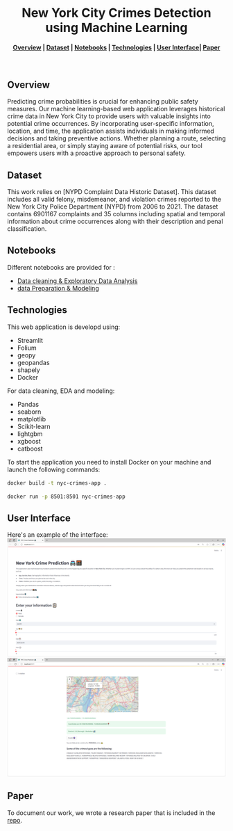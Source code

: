 <h1 align="center">
  <br>
  New York City Crimes Detection using Machine Learning

</h1>

<div align="center">
  <h4>
    <a href="#Overview">Overview</a> |
    <a href="#dataset">Dataset</a> |
    <a href="#Research">Notebooks</a> |
    <a href="#technologies">Technologies</a> |
    <a href="#User Interface">User Interface</a>|
    <a href="#paper">Paper</a>
  </h4>
</div>

<br>

## Overview

Predicting crime probabilities is crucial for enhancing public safety measures. Our machine learning-based web application leverages historical crime data in New York City to provide users with valuable insights into potential crime occurrences. By incorporating user-specific information, location, and time, the application assists individuals in making informed decisions and taking preventive actions. Whether planning a route, selecting a residential area, or simply staying aware of potential risks, our tool empowers users with a proactive approach to personal safety.

## Dataset

This work relies on [NYPD Complaint Data Historic Dataset]. This dataset includes all valid felony, misdemeanor, and violation crimes reported to the New York City Police Department (NYPD) from 2006 to 2021. The dataset contains 6901167 complaints and 35 columns including spatial and temporal information about crime occurrences along with their description and penal classification.

## Notebooks

Different notebooks are provided for :
- [Data cleaning & Exploratory Data Analysis](https://github.com/KaouechMohamed/NYC-Crimes-Application/blob/main/research/EDA.ipynb)
- [data Preparation & Modeling](https://github.com/KaouechMohamed/NYC-Crimes-Application/blob/main/research/Modeling.ipynb)

## Technologies

This web application is developd using:
- Streamlit
- Folium
- geopy
- geopandas
- shapely
- Docker

For data cleaning, EDA and modeling:
- Pandas
- seaborn
- matplotlib
- Scikit-learn
- lightgbm
- xgboost
- catboost

To start the application you need to install Docker on your machine and launch the following commands:
```sh
docker build -t nyc-crimes-app .
```
```sh
docker run -p 8501:8501 nyc-crimes-app
```

## User Interface



Here's an example of the interface:
![User Interface Example1](images/interface2.PNG)
![User Interface Example2](images/interface1.PNG)


## Paper

To document our work, we wrote a research paper that is included in the [repo]().
